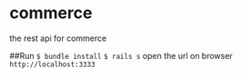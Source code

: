 # commerce
the rest api for commerce

##Run
`$ bundle install`
`$ rails s`
open the url on browser `http://localhost:3333`


